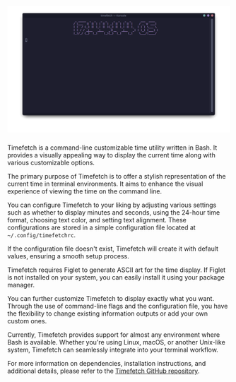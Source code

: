 # ![Timefetch Example](./assets/timefetch-example.png)

Timefetch is a command-line customizable time utility written in Bash. It provides a visually appealing way to display the current time along with various customizable options.

The primary purpose of Timefetch is to offer a stylish representation of the current time in terminal environments. It aims to enhance the visual experience of viewing the time on the command line.

You can configure Timefetch to your liking by adjusting various settings such as whether to display minutes and seconds, using the 24-hour time format, choosing text color, and setting text alignment. These configurations are stored in a simple configuration file located at `~/.config/timefetchrc`.

If the configuration file doesn't exist, Timefetch will create it with default values, ensuring a smooth setup process.

Timefetch requires Figlet to generate ASCII art for the time display. If Figlet is not installed on your system, you can easily install it using your package manager.

You can further customize Timefetch to display exactly what you want. Through the use of command-line flags and the configuration file, you have the flexibility to change existing information outputs or add your own custom ones.

Currently, Timefetch provides support for almost any environment where Bash is available. Whether you're using Linux, macOS, or another Unix-like system, Timefetch can seamlessly integrate into your terminal workflow.

For more information on dependencies, installation instructions, and additional details, please refer to the [Timefetch GitHub repository](https://github.com/kadircx/timefetch).
